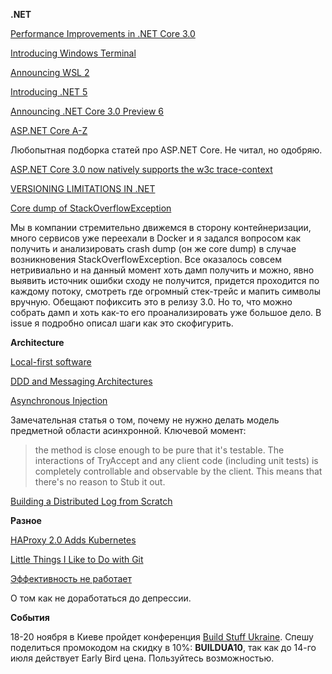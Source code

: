 **.NET**

[Performance Improvements in .NET Core 3.0](https://devblogs.microsoft.com/dotnet/performance-improvements-in-net-core-3-0/)

[Introducing Windows Terminal](https://devblogs.microsoft.com/commandline/introducing-windows-terminal/)

[Announcing WSL 2](https://devblogs.microsoft.com/commandline/announcing-wsl-2/)

[Introducing .NET 5](https://devblogs.microsoft.com/dotnet/introducing-net-5/)

[Announcing .NET Core 3.0 Preview 6](https://devblogs.microsoft.com/dotnet/announcing-net-core-3-0-preview-6/)

[ASP.NET Core A-Z](https://wakeupandcode.com/aspnetcore/#aspnetcore2019)

Любопытная подборка статей про ASP.NET Core. Не читал, но одобряю.

[ASP.NET  Core 3.0 now natively supports the w3c trace-context](https://twitter.com/davidfowl/status/1144127100997128197)

[VERSIONING LIMITATIONS IN .NET](https://codeblog.jonskeet.uk/2019/06/30/versioning-limitations-in-net/)

[Core dump of StackOverflowException](https://github.com/dotnet/coreclr/issues/24779)

Мы в компании стремительно движемся в сторону контейнеризации, много сервисов уже переехали в Docker и я задался вопросом как получить и анализировать crash dump (он же core dump) в случае возникновения StackOverflowException. Все оказалось совсем нетривиально и на данный момент хоть дамп получить и можно, явно выявить источник ошибки сходу не получится, придется проходится по каждому потоку, смотреть где огромный стек-трейс и мапить символы вручную. Обещают пофиксить это в релизу 3.0. Но то, что можно собрать дамп и хоть как-то его проанализировать уже большое дело. В issue я подробно описал шаги как это скофигурить.

**Architecture**

[Local-first software](https://www.inkandswitch.com/local-first.html)

[DDD and Messaging Architectures](http://verraes.net/2019/05/ddd-msg-arch/)

[Asynchronous Injection](https://blog.ploeh.dk/2019/02/11/asynchronous-injection/)

Замечательная статья о том, почему не нужно делать модель предметной области асинхронной. Ключевой момент:

>the method is close enough to be pure that it's testable. The interactions of TryAccept and any client code (including unit tests) is completely controllable and observable by the client.
>This means that there's no reason to Stub it out.

[Building a Distributed Log from Scratch](https://bravenewgeek.com/building-a-distributed-log-from-scratch-part-1-storage-mechanics/)

**Разное**

[HAProxy 2.0 Adds Kubernetes](https://thenewstack.io/haproxy-2-0-adds-kubernetes-pushes-polyglot-extensibility/)

[Little Things I Like to Do with Git](https://csswizardry.com/2017/05/little-things-i-like-to-do-with-git/)

[Эффективность не работает](https://www.youtube.com/watch?v=K6oZuB8_dU8)

О том как не доработаться до депрессии.

**События**

18-20 ноября в Киеве пройдет конференция [Build Stuff Ukraine](https://www.ukraine.buildstuff.events). Спешу поделиться промокодом на скидку в 10%: **BUILDUA10**, так как до 14-го июля действует Early Bird цена. Пользуйтесь возможностью. 
